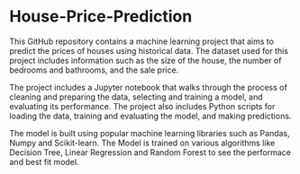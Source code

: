 
# House-Price-Prediction

This GitHub repository contains a machine learning project that aims to predict the prices of houses using historical data. The dataset used for this project includes information such as the size of the house, the number of bedrooms and bathrooms, and the sale price.


The project includes a Jupyter notebook that walks through the process of cleaning and preparing the data, selecting and training a model, and evaluating its performance. The project also includes Python scripts for loading the data, training and evaluating the model, and making predictions.

The model is built using popular machine learning libraries such as Pandas, Numpy and Scikit-learn. The Model is trained on various algorithms like Decision Tree, Linear Regression and Random Forest to see the performace and best fit model.

